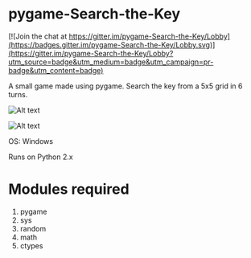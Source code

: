 # pygame-Search-the-Key

[![Join the chat at https://gitter.im/pygame-Search-the-Key/Lobby](https://badges.gitter.im/pygame-Search-the-Key/Lobby.svg)](https://gitter.im/pygame-Search-the-Key/Lobby?utm_source=badge&utm_medium=badge&utm_campaign=pr-badge&utm_content=badge)

A small game made using pygame. Search the key from a 5x5 grid in 6 turns.

![Alt text](https://github.com/vineetjc/pygame-Search-the-Key/blob/master/screenshots/1.png)


![Alt text](https://github.com/vineetjc/pygame-Search-the-Key/blob/master/screenshots/2.png)


OS: Windows

Runs on Python 2.x

# Modules required
1. pygame
2. sys
3. random
4. math
5. ctypes
